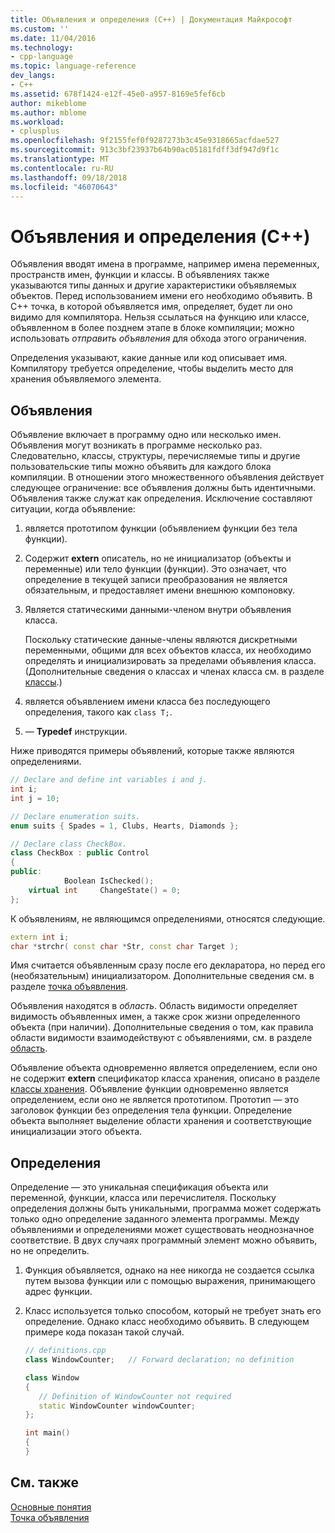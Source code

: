 ```yaml
---
title: Объявления и определения (C++) | Документация Майкрософт
ms.custom: ''
ms.date: 11/04/2016
ms.technology:
- cpp-language
ms.topic: language-reference
dev_langs:
- C++
ms.assetid: 678f1424-e12f-45e0-a957-8169e5fef6cb
author: mikeblome
ms.author: mblome
ms.workload:
- cplusplus
ms.openlocfilehash: 9f2155fef0f9287273b3c45e9318665acfdae527
ms.sourcegitcommit: 913c3bf23937b64b90ac05181fdff3df947d9f1c
ms.translationtype: MT
ms.contentlocale: ru-RU
ms.lasthandoff: 09/18/2018
ms.locfileid: "46070643"
---
```

# <a name="declarations-and-definitions-c"></a>Объявления и определения (C++)

Объявления вводят имена в программе, например имена переменных, пространств имен, функции и классы. В объявлениях также указываются типы данных и другие характеристики объявляемых объектов. Перед использованием имени его необходимо объявить. В C++ точка, в которой объявляется имя, определяет, будет ли оно видимо для компилятора. Нельзя ссылаться на функцию или классе, объявленном в более позднем этапе в блоке компиляции; можно использовать *отправить объявления* для обхода этого ограничения.

Определения указывают, какие данные или код описывает имя. Компилятору требуется определение, чтобы выделить место для хранения объявляемого элемента.

## <a name="declarations"></a>Объявления

Объявление включает в программу одно или несколько имен. Объявления могут возникать в программе несколько раз. Следовательно, классы, структуры, перечисляемые типы и другие пользовательские типы можно объявить для каждого блока компиляции. В отношении этого множественного объявления действует следующее ограничение: все объявления должны быть идентичными. Объявления также служат как определения. Исключение составляют ситуации, когда объявление:

1. является прототипом функции (объявлением функции без тела функции).

1. Содержит **extern** описатель, но не инициализатор (объекты и переменные) или тело функции (функции). Это означает, что определение в текущей записи преобразования не является обязательным, и предоставляет имени внешнюю компоновку.

1. Является статическими данными-членом внутри объявления класса.

     Поскольку статические данные-члены являются дискретными переменными, общими для всех объектов класса, их необходимо определять и инициализировать за пределами объявления класса. (Дополнительные сведения о классах и членах класса см. в разделе [классы](../cpp/classes-and-structs-cpp.md).)

1. является объявлением имени класса без последующего определения, такого как `class T;`.

1. — **Typedef** инструкции.

Ниже приводятся примеры объявлений, которые также являются определениями.

```cpp
// Declare and define int variables i and j.
int i;
int j = 10;

// Declare enumeration suits.
enum suits { Spades = 1, Clubs, Hearts, Diamonds };

// Declare class CheckBox.
class CheckBox : public Control
{
public:
            Boolean IsChecked();
    virtual int     ChangeState() = 0;
};
```

К объявлениям, не являющимся определениями, относятся следующие.

```cpp
extern int i;
char *strchr( const char *Str, const char Target );
```

Имя считается объявленным сразу после его декларатора, но перед его (необязательным) инициализатором. Дополнительные сведения см. в разделе [точка объявления](../cpp/point-of-declaration-in-cpp.md).

Объявления находятся в *область*. Область видимости определяет видимость объявленных имен, а также срок жизни определенного объекта (при наличии). Дополнительные сведения о том, как правила области видимости взаимодействуют с объявлениями, см. в разделе [область](../cpp/scope-visual-cpp.md).

Объявление объекта одновременно является определением, если оно не содержит **extern** спецификатор класса хранения, описано в разделе [классы хранения](storage-classes-cpp.md). Объявление функции одновременно является определением, если оно не является прототипом. Прототип — это заголовок функции без определения тела функции. Определение объекта выполняет выделение области хранения и соответствующие инициализации этого объекта.

## <a name="definitions"></a>Определения

Определение — это уникальная спецификация объекта или переменной, функции, класса или перечислителя. Поскольку определения должны быть уникальными, программа может содержать только одно определение заданного элемента программы. Между объявлениями и определениями может существовать неоднозначное соответствие. В двух случаях программный элемент можно объявить, но не определить.

1. Функция объявляется, однако на нее никогда не создается ссылка путем вызова функции или с помощью выражения, принимающего адрес функции.

1. Класс используется только способом, который не требует знать его определение. Однако класс необходимо объявить. В следующем примере кода показан такой случай.

    ```cpp
    // definitions.cpp
    class WindowCounter;   // Forward declaration; no definition

    class Window
    {
       // Definition of WindowCounter not required
       static WindowCounter windowCounter;
    };

    int main()
    {
    }
    ```

## <a name="see-also"></a>См. также

[Основные понятия](../cpp/basic-concepts-cpp.md)<br/>
[Точка объявления](../cpp/point-of-declaration-in-cpp.md)